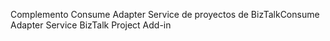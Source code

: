 <span data-ttu-id="c584e-101">Complemento Consume Adapter Service de proyectos de BizTalk</span><span class="sxs-lookup"><span data-stu-id="c584e-101">Consume Adapter Service BizTalk Project Add-in</span></span>